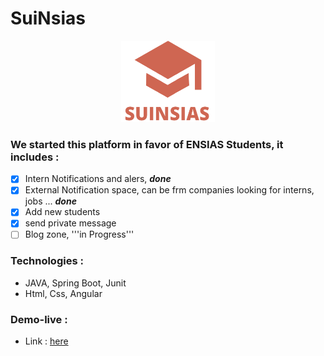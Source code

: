 # SuiNsias
<div align="center">
  <a href="#">
    <img src="images/logo.png" alt="Logo" width="150" height="130">
  </a>

</div>

### We started this platform in favor of ENSIAS Students, it includes : 

* [x] Intern Notifications and alers, ***done***
* [x] External Notification space, can be frm companies looking for interns, jobs ... ***done***
* [x] Add new students
* [x] send private message
* [ ] Blog zone, '''in Progress'''

### Technologies :

* JAVA, Spring Boot, Junit
* Html, Css, Angular

### Demo-live : 

* Link : <a href="https://drive.google.com/file/d/1iCtSGbfrPNZiwwBoRGTWfsCfJDMaq7V7/view?usp=sharing">here</a>



